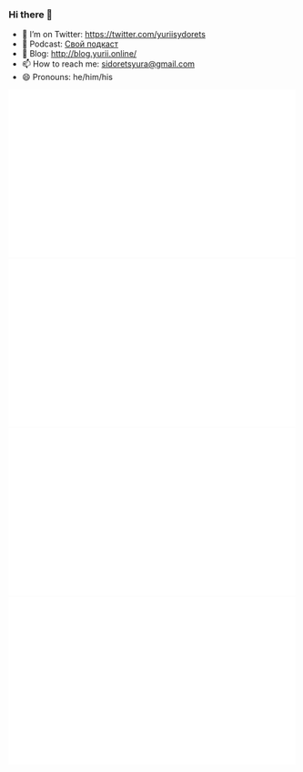 ### Hi there 👋
- 🌱 I’m on Twitter: https://twitter.com/yuriisydorets
- 👯 Podcast: [Свой подкаст](https://anchor.fm/svojpodcast)
- 📖 Blog: http://blog.yurii.online/
- 📫 How to reach me: sidoretsyura@gmail.com
- 😄 Pronouns: he/him/his

![Statistics](https://raw.githubusercontent.com/YuraSidorets/github-stats/master/generated/overview.svg#gh-dark-mode-only)
![Statistics](https://raw.githubusercontent.com/YuraSidorets/github-stats/master/generated/overview.svg#gh-light-mode-only)
![Languages](https://raw.githubusercontent.com/YuraSidorets/github-stats/master/generated/languages.svg#gh-dark-mode-only)
![Languages](https://raw.githubusercontent.com/YuraSidorets/github-stats/master/generated/languages.svg#gh-light-mode-only)
